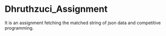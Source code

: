 # Dhruthzuci_Assignment
It is an assignment fetching the matched string of json data and competitive programming.
